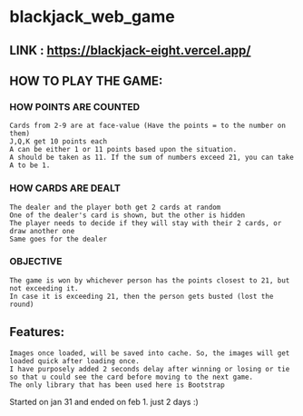 # blackjack_web_game

## LINK : https://blackjack-eight.vercel.app/

## HOW TO PLAY THE GAME:
### HOW POINTS ARE COUNTED
        
    Cards from 2-9 are at face-value (Have the points = to the number on them)
    J,Q,K get 10 points each
    A can be either 1 or 11 points based upon the situation.
    A should be taken as 11. If the sum of numbers exceed 21, you can take A to be 1.

### HOW CARDS ARE DEALT
    The dealer and the player both get 2 cards at random
    One of the dealer's card is shown, but the other is hidden
    The player needs to decide if they will stay with their 2 cards, or draw another one
    Same goes for the dealer

### OBJECTIVE
    The game is won by whichever person has the points closest to 21, but not exceeding it.
    In case it is exceeding 21, then the person gets busted (lost the round)

## Features:
    Images once loaded, will be saved into cache. So, the images will get loaded quick after loading once.
    I have purposely added 2 seconds delay after winning or losing or tie so that u could see the card before moving to the next game.
    The only library that has been used here is Bootstrap

Started on jan 31 and ended on feb 1. just 2 days :)
